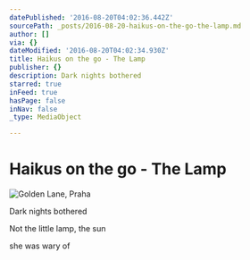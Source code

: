 ```yaml
---
datePublished: '2016-08-20T04:02:36.442Z'
sourcePath: _posts/2016-08-20-haikus-on-the-go-the-lamp.md
author: []
via: {}
dateModified: '2016-08-20T04:02:34.930Z'
title: Haikus on the go - The Lamp
publisher: {}
description: Dark nights bothered
starred: true
inFeed: true
hasPage: false
inNav: false
_type: MediaObject

---
```

# Haikus on the go - The Lamp
![Golden Lane, Praha](https://the-grid-user-content.s3-us-west-2.amazonaws.com/6c892185-9dec-4241-9355-3d3df3e07474.jpg)

Dark nights bothered

Not the little lamp, the sun

she was wary of